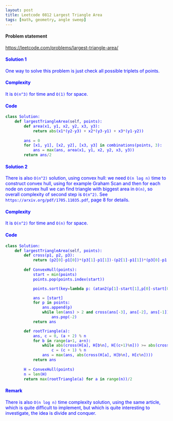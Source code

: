 ```yaml
---
layout: post
title: Leetcode 0812 Largest Triangle Area
tags: [math, geometry, angle sweep]
---
```


#### Problem statement

<a href="https://leetcode.com/problems/largest-triangle-area/"> <font color = blue>https://leetcode.com/problems/largest-triangle-area/

#### Solution 1
One way to solve this problem is just check all possible triplets of points.

#### Complexity
It is `O(n^3)` for time and `O(1)` for space.

#### Code
```python
class Solution:
    def largestTriangleArea(self, points):
        def area(x1, y1, x2, y2, x3, y3):
            return abs(x1*(y2-y3) + x2*(y3-y1) + x3*(y1-y2))
        
        ans = 0
        for [x1, y1], [x2, y2], [x3, y3] in combinations(points, 3):
            ans = max(ans, area(x1, y1, x2, y2, x3, y3))
        return ans/2
```


#### Solution 2
There is also `O(n^2)` solution, using convex hull: we need `O(n log n)` time to construct convex hull, using for example Graham Scan and then for each node on convex hull we can find triangle with biggest area in `O(n)`, so overall complexity of second step is `O(n^2)`. See `https://arxiv.org/pdf/1705.11035.pdf`, page 8 for details.

#### Complexity
It is `O(n^2)` for time and `O(n)` for space.

#### Code
```python
class Solution:
    def largestTriangleArea(self, points):
        def cross(p1, p2, p3):
            return (p2[0]-p1[0])*(p3[1]-p1[1])-(p2[1]-p1[1])*(p3[0]-p1[0])
        
        def ConvexHull(points):
            start = min(points)
            points.pop(points.index(start))

            points.sort(key=lambda p: (atan2(p[1]-start[1],p[0]-start[0]),-p[1], p[0]))

            ans = [start]
            for p in points:
                ans.append(p)
                while len(ans) > 2 and cross(ans[-3], ans[-2], ans[-1]) < 0:
                    ans.pop(-2)
            return ans

        def rootTriangle(a):
            ans, c = 0, (a + 2) % n
            for b in range(a+1, a+n):
                while abs(cross(H[a], H[b%n], H[(c+1)%n])) >= abs(cross(H[a], H[b%n], H[c])):
                    c = (c + 1) % n
                ans = max(ans, abs(cross(H[a], H[b%n], H[c%n])))
            return ans
        
        H = ConvexHull(points)
        n = len(H)
        return max(rootTriangle(a) for a in range(n))/2
```

#### Remark
There is also `O(n log n)` time complexity solution, using the same article, which is quite difficult to implement, but which is quite interesting to investigate, the idea is divide and conquer.

